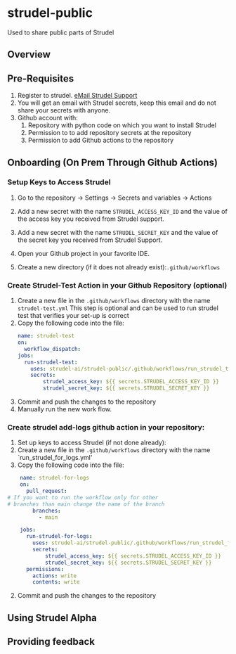 # strudel-public
Used to share public parts of Strudel 
## Overview 

## Pre-Requisites
1. Register to strudel. <a href="mailto:support@strudel-ai.com?subject=Hello%20World&amp;body=put%20body%20">eMail Strudel Support</a>
3. You will get an email with Strudel secrets, keep this email and do not share your secrets with anyone.
4. Github account with: 
   1. Repository with python code on which you want to install Strudel 
   2. Permission to  to add repository secrets at the repository
   3. Permission to add Github actions  to the repository


## Onboarding  (On Prem Through Github Actions)
### Setup Keys to Access Strudel
1. Go to the repository &rarr; Settings &rarr; Secrets and variables  &rarr; Actions 
1. Add a new secret with the name `STRUDEL_ACCESS_KEY_ID` and the value 
   of the access key you received from Strudel support. 
1. Add a new secret with the name `STRUDEL_SECRET_KEY` and the value of the 
   secret key you received from Strudel Support. 

2. Open your Github project in your favorite IDE.
2. Create a new directory (if it does not already exist):`.github/workflows`

### Create Strudel-Test Action in your Github Repository (optional)

1. Create a new file in the `.github/workflows` directory with the name `strudel-test.yml`
This step is optional and can be used to run strudel test 
that verifies your set-up is correct 
2. Copy the following code into the file:
   ```yaml
   name: strudel-test
   on:
     workflow_dispatch:
   jobs:
     run-strudel-test:
       uses: strudel-ai/strudel-public/.github/workflows/run_strudel_test.yml@v0.2.0
       secrets:
           strudel_access_key: ${{ secrets.STRUDEL_ACCESS_KEY_ID }}
           strudel_secret_key: ${{ secrets.STRUDEL_SECRET_KEY }}
   ```
2. Commit and push the changes to the repository
3. Manually run the new work flow. 

### Create strudel add-logs github action in your repository:
1. Set up keys to access Strudel (if not done already):
2. Create a new file in the `.github/workflows` directory with the name `run_strudel_for_logs.yml'
2. Copy the following code into the file:
```yaml
    name: strudel-for-logs
    on: 
      pull_request:
# If you want to run the workflow only for other 
# branches than main change the name of the branch 
        branches:
          - main

    jobs:
      run-strudel-for-logs:
        uses: strudel-ai/strudel-public/.github/workflows/run_strudel_for_logs.yml@v0.4.0
        secrets:
            strudel_access_key: ${{ secrets.STRUDEL_ACCESS_KEY_ID }}
            strudel_secret_key: ${{ secrets.STRUDEL_SECRET_KEY }}
      permissions:
        actions: write
        contents: write

```
2. Commit and push the changes to the repository 


## Using Strudel Alpha
## Providing feedback 
